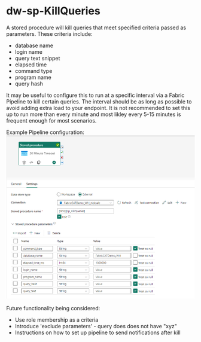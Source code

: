 # dw-sp-KillQueries

A stored procedure will kill queries that meet specified criteria passed as parameters. 
These criteria include: 
* database name
* login name
* query text snippet
* elapsed time
* command type
* program name
* query hash

It may be useful to configure this to run at a specific interval via a Fabric Pipeline to kill certain queries. The interval should be as long as possible to avoid adding extra load to your endpoint. It is not recommended to set this up to run more than every minute and most likley every 5-15 minutes is frequent enough for most scenarios. 

Example Pipeline configuration: 
![KillQuery_30minTimeoutExample.png](../media/KillQuery_30minTimeoutExample.png)


Future functionality being considered: 
* Use role membership as a criteria
* Introduce 'exclude parameters' - query does does not have "xyz"
* Instructions on how to set up pipeline to send notifications after kill
